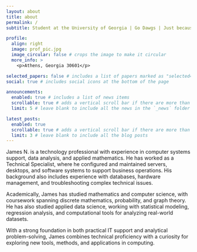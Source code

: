 ```yaml
---
layout: about
title: about
permalink: /
subtitle: Student at the University of Georgia | Go Dawgs | Just because there is tomorrow, doesn't mean we can't enjoy today!

profile:
  align: right
  image: prof_pic.jpg
  image_circular: false # crops the image to make it circular
  more_info: >
    <p>Athens, Georgia 30601</p>

selected_papers: false # includes a list of papers marked as "selected={true}"
social: true # includes social icons at the bottom of the page

announcements:
  enabled: true # includes a list of news items
  scrollable: true # adds a vertical scroll bar if there are more than 3 news items
  limit: 5 # leave blank to include all the news in the `_news` folder

latest_posts:
  enabled: true
  scrollable: true # adds a vertical scroll bar if there are more than 3 new posts items
  limit: 3 # leave blank to include all the blog posts
---
```


James N. is a technology professional with experience in computer systems support, data analysis, and applied mathematics. He has worked as a Technical Specialist, where he configured and maintained servers, desktops, and software systems to support business operations. His background also includes experience with databases, hardware management, and troubleshooting complex technical issues.

Academically, James has studied mathematics and computer science, with coursework spanning discrete mathematics, probability, and graph theory. He has also studied applied data science, working with statistical modeling, regression analysis, and computational tools for analyzing real-world datasets.

With a strong foundation in both practical IT support and analytical problem-solving, James combines technical proficiency with a curiosity for exploring new tools, methods, and applications in computing.